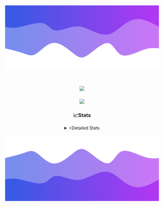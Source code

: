 ![Header](./header.png)
<div align="center">

<h1 align="center">
  <a href="https://git.io/typing-svg">
    <img src="https://readme-typing-svg.herokuapp.com/?lines=Hello,+There!+%F0%9F%91%8B;This+is+chicho.;Owner+on+Ocean;&center=true&size=25">
  </a>
</h1>
  
<p align="center">
  <img src="https://lanyard.cnrad.dev/api/852683595378196480" />
</p>

### 📈Stats
<details>
    <summary> ⚡Detailed Stats</summary>
    <br/>

<!--START_SECTION:waka-->
![Code Time](http://img.shields.io/badge/Code%20Time-857%20hrs%2022%20mins-blue)

![Profile Views](http://img.shields.io/badge/Profile%20Views-3-blue)

**🐱 My GitHub Data** 

> 📦 82.8 kB Used in GitHub's Storage 
 > 
> 🏆 29 Contributions in the Year 2024
 > 
> 🚫 Not Opted to Hire
 > 
> 📜 15 Public Repositories 
 > 
> 🔑 9 Private Repositories 
 > 
**I'm a Night 🦉** 

```text
🌞 Morning                25 commits          ██░░░░░░░░░░░░░░░░░░░░░░░   06.11 % 
🌆 Daytime                67 commits          ████░░░░░░░░░░░░░░░░░░░░░   16.38 % 
🌃 Evening                174 commits         ███████████░░░░░░░░░░░░░░   42.54 % 
🌙 Night                  143 commits         █████████░░░░░░░░░░░░░░░░   34.96 % 
```
📅 **I'm Most Productive on Tuesday** 

```text
Monday                   26 commits          ██░░░░░░░░░░░░░░░░░░░░░░░   06.36 % 
Tuesday                  111 commits         ███████░░░░░░░░░░░░░░░░░░   27.14 % 
Wednesday                81 commits          █████░░░░░░░░░░░░░░░░░░░░   19.80 % 
Thursday                 66 commits          ████░░░░░░░░░░░░░░░░░░░░░   16.14 % 
Friday                   47 commits          ███░░░░░░░░░░░░░░░░░░░░░░   11.49 % 
Saturday                 42 commits          ███░░░░░░░░░░░░░░░░░░░░░░   10.27 % 
Sunday                   36 commits          ██░░░░░░░░░░░░░░░░░░░░░░░   08.80 % 
```


📊 **This Week I Spent My Time On** 

```text
🕑︎ Time Zone: America/Argentina/Buenos_Aires

💬 Programming Languages: 
YAML                     1 hr 52 mins        █████████░░░░░░░░░░░░░░░░   37.57 % 
HTML                     1 hr 33 mins        ████████░░░░░░░░░░░░░░░░░   31.12 % 
Python                   1 hr 3 mins         █████░░░░░░░░░░░░░░░░░░░░   21.19 % 
JavaScript               29 mins             ██░░░░░░░░░░░░░░░░░░░░░░░   09.96 % 
Other                    0 secs              ░░░░░░░░░░░░░░░░░░░░░░░░░   00.17 % 

🔥 Editors: 
Cursor                   4 hrs 30 mins       ██████████████████████░░░   90.00 % 
VS Code                  30 mins             ██░░░░░░░░░░░░░░░░░░░░░░░   10.00 % 

🐱‍💻 Projects: 
Unknown Project          4 hrs 40 mins       ███████████████████████░░   93.45 % 
chicho                   19 mins             ██░░░░░░░░░░░░░░░░░░░░░░░   06.55 % 

💻 Operating System: 
Windows                  4 hrs 30 mins       ██████████████████████░░░   90.00 % 
Mac                      30 mins             ██░░░░░░░░░░░░░░░░░░░░░░░   10.00 % 
```

**I Mostly Code in JavaScript** 

```text
JavaScript               8 repos             ██████░░░░░░░░░░░░░░░░░░░   25.81 % 
HTML                     7 repos             ██████░░░░░░░░░░░░░░░░░░░   22.58 % 
Astro                    2 repos             ██░░░░░░░░░░░░░░░░░░░░░░░   06.45 % 
TypeScript               1 repo              █░░░░░░░░░░░░░░░░░░░░░░░░   03.23 % 
SCSS                     1 repo              █░░░░░░░░░░░░░░░░░░░░░░░░   03.23 % 
```




 Last Updated on 15/09/2024 01:15:29 UTC
<!--END_SECTION:waka-->
</details>

![Footer](./footer.png)
